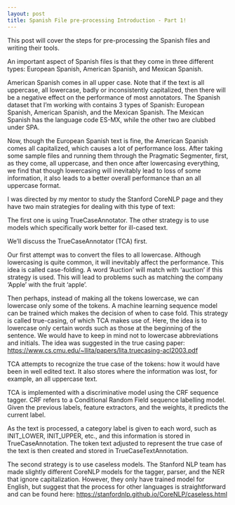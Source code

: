 ```yaml
---
layout: post
title: Spanish File pre-processing Introduction - Part 1!
---
```


This post will cover the steps for pre-processing the Spanish files and writing their tools. 

An important aspect of Spanish files is that they come in three different types: European Spanish, American Spanish, and Mexican Spanish.

American Spanish comes in all upper case.
Note that if the text is all uppercase, all lowercase, badly or inconsistently capitalized, then there will be a negative effect on the performance of most annotators. The Spanish dataset that I’m working with contains 3 types of Spanish: European Spanish, American Spanish, and the Mexican Spanish. The Mexican Spanish has the language code ES-MX, while the other two are clubbed under SPA. 

Now, though the European Spanish text is fine, the American Spanish comes all capitalized, which causes a lot of performance loss. After taking some sample files and running them through the Pragmatic Segmenter, first, as they come, all uppercase, and then once after lowercasing everything, we find that though lowercasing will inevitably lead to loss of some information, it also leads to a better overall performance than an all uppercase format.

I was directed by my mentor to study the Stanford CoreNLP page and they have two main strategies for dealing with this type of text:

The first one is using TrueCaseAnnotator. The other strategy is to use models which specifically work better for ill-cased text.

We’ll discuss the TrueCaseAnnotator (TCA) first.

Our first attempt was to convert the files to all lowercase. Although lowercasing is quite common, it will inevitably affect the performance. This idea is called case-folding. A word ‘Auction’ will match with ‘auction’ if this strategy is used. This will lead to problems such as matching the company ‘Apple’ with the fruit ‘apple’. 

Then perhaps, instead of making all the tokens lowercase, we can lowercase only some of the tokens. A machine learning sequence model can be trained which makes the decision of when to case fold. This strategy is called true-casing, of which TCA makes use of. Here, the idea is to lowercase only certain words such as those at the beginning of the sentence. We would have to keep in mind not to lowercase abbreviations and initials. The idea was suggested in the true casing paper: https://www.cs.cmu.edu/~llita/papers/lita.truecasing-acl2003.pdf 

TCA attempts to recognize the true case of the tokens: how it would have been in well edited text. It also stores where the information was lost, for example, an all uppercase text.

TCA is implemented with a discriminative model using the CRF sequence tagger. CRF refers to a Conditional Random Field sequence labelling model. Given the previous labels, feature extractors, and the weights, it predicts the current label. 

As the text is processed, a category label is given to each word, such as INIT_LOWER, INIT_UPPER, etc.,  and this information is stored in TrueCaseAnnotation. The token text adjusted to represent the true case of the text is then created and stored in TrueCaseTextAnnotation. 

The second strategy is to use caseless models. The Stanford NLP team has made slightly different CoreNLP models for the tagger, parser, and the NER that ignore capitalization. However, they only have trained model for English, but suggest that the process for other languages is straightforward and can be found here: https://stanfordnlp.github.io/CoreNLP/caseless.html 
